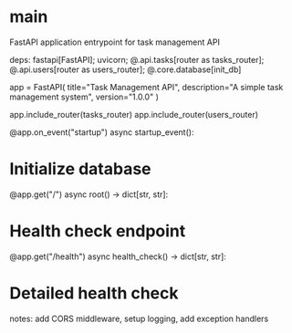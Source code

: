 # main
FastAPI application entrypoint for task management API

deps: fastapi[FastAPI]; uvicorn; @.api.tasks[router as tasks_router]; @.api.users[router as users_router]; @.core.database[init_db]

app = FastAPI(
    title="Task Management API",
    description="A simple task management system",
    version="1.0.0"
)

app.include_router(tasks_router)
app.include_router(users_router)

@app.on_event("startup")
async startup_event():
  # Initialize database
  
@app.get("/")
async root() -> dict[str, str]:
  # Health check endpoint
  
@app.get("/health")
async health_check() -> dict[str, str]:
  # Detailed health check

notes: add CORS middleware, setup logging, add exception handlers